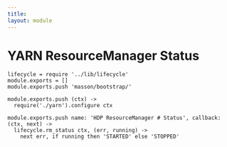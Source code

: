 ```yaml
---
title: 
layout: module
---
```


# YARN ResourceManager Status

    lifecycle = require '../lib/lifecycle'
    module.exports = []
    module.exports.push 'masson/bootstrap/'

    module.exports.push (ctx) ->
      require('./yarn').configure ctx

    module.exports.push name: 'HDP ResourceManager # Status', callback: (ctx, next) ->
      lifecycle.rm_status ctx, (err, running) ->
        next err, if running then 'STARTED' else 'STOPPED'

